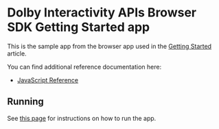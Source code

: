 # Dolby Interactivity APIs Browser SDK Getting Started app

This is the sample app from the browser app used in the
[Getting Started](https://docs.dolby.io/interactivity/docs/create-a-basic-audio-conference-application) article. 

You can find additional reference documentation here:
- [JavaScript Reference](https://docs.dolby.io/interactivity/docs/js-client-sdk-voxeetsdk)

## Running

See [this page](https://docs.dolby.io/interactivity/docs/create-a-basic-audio-conference-application#step-6-run-your-application)
for instructions on how to run the app.
